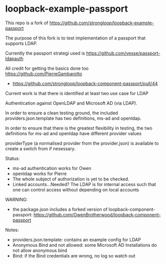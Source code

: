 # loopback-example-passport
This repo is a fork of https://github.com/strongloop/loopback-example-passport

The purpose of this fork is to test implementation of a passport that supports LDAP.

Currently the passport strategi used is https://github.com/vesse/passport-ldapauth

All credit for getting the basics done too https://github.com/PierreGambarotto
- https://github.com/strongloop/loopback-component-passport/pull/44

Current work is that there is identified at least two use case for LDAP

Authentication against OpenLDAP and Microsoft AD (via LDAP).

In order to ensure a clean testing ground, the included providers.json.template has two definitions, ms-ad and openldap.

In order to ensure that there is the greatest flexibility in testing, the two definitions for ms-ad and openldap have different provider values

providerType (a normalised provider from the provider.json) is available to create a switch from if nesessary.

Status:
- ms-ad authentication works for Owen
- openldap works for Pierre
- The whole subject of authorization is yet to be checked.
- Linked accounts...Needed? The LDAP is for internal access such that one can control access without depending on local accounts

WARNING:
- the package.json includes a forked version of loopback-component-passport: https://github.com/OwenBrotherwood/loopback-component-passport

Notes:
- providers.json.template: contains an example config for LDAP
- Anonymous Bind and not allowed: some Microsoft AD Installations do not allow anonymous bind
- Bind: if the Bind credentials are wrong, no log so watch out
